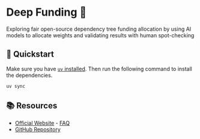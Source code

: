 # Deep Funding 🌱

Exploring fair open-source dependency tree funding allocation by using AI models to allocate weights and validating results with human spot-checking

## 🚀 Quickstart

Make sure you have [`uv` installed](https://docs.astral.sh/uv/). Then run the following command to install the dependencies.

```bash
uv sync
```

## 📚 Resources

- [Official Website](https://deepfunding.org) - [FAQ](https://deepfunding.org/faq)
- [GitHub Repository](https://github.com/deepfunding/dependency-graph)
